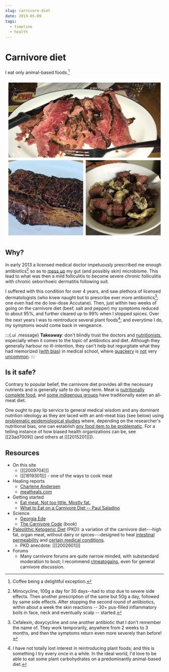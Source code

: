 ```yaml
---
slug: carnivore-diet
date: 2019-05-09
tags:
  - timeline
  - health
---
```


# Carnivore diet

I eat only animal-based foods.[^coffee]

[^coffee]: Coffee being a delightful exception.

![](./static/beef.jpg)

## Why?

In early 2013 a licensed medical doctor impetuously prescribed me enough antibiotics[^prescription] so as to [mess up](https://en.wikipedia.org/wiki/Dysbiosis) my gut (and possibly skin) microbiome. This lead to what was then a mild folliculitis to become severe chronic folliculitis with chronic seborrhoeic dermatitis following suit.

[^prescription]: Minocycline, 100g a day for 30 days--had to stop due to severe side effects. Then another prescription of the same but 50g a day, followed by same side effects. After stopping the second round of antibiotics, within about a week the skin reactions -- 30+ pus-filled inflammatory boils in face, neck and eventually scalp -- started.

I suffered with this condition for over 4 years, and saw plethora of licensed dermatologists \(who knew naught but to prescribe ever more antibiotics[^moreanti]\; one even had me do low-dose Accutane). Then, just within two weeks of going on the carnivore diet \(beef, salt and pepper\) my symptoms reduced to about 95%, and further cleared up to 99% when I stopped spices. Over the next years I was to reintroduce several plant foods[^reint]; and everytime I do, my symptoms would come back in vengeance.

:::{.ui .message}
**Takeaway**: don't blindly trust the doctors and [nutritionists](https://twitter.com/ifbacongrewont1/status/1322151733326450689), especially when it comes to the topic of antibiotics and diet. Although they generally harbour no ill-intention, they can't help but regurgitate what they had memorized ([with bias][pmasondoc]) in medical school, where [quackery][q1] is [not][q3] very [uncommon][q2].
:::

[q1]: https://theconversation.com/only-one-in-ten-medical-treatments-are-backed-by-high-quality-evidence-145224
[q2]: https://journals.plos.org/plosmedicine/article?id=10.1371/journal.pmed.0020124
[q3]: https://www.bmj.com/content/360/bmj.k822/rr-13
[pmasondoc]: https://www.youtube.com/watch?time_continue=1&v=bRzBGHx93hc&feature=emb_title

[^reint]: I have not totally lost interest in reintroducing plant foods; and this is something I try every once in a while. In the ideal world, I'd love to be able to eat some plant carbohydrates on a predominantly animal-based diet.

[^moreanti]: Cefalexin, doxycycline and one another antibiotic that I don't remember the name of. They work temporarily, anywhere from 2 weeks to 3 months, and then the symptoms return even more severely than before!

## Is it safe?

Contrary to popular belief, the carnivore diet provides all the necessary nutrients and is generally safe to do long-term. Meat is [nutritionally complete food](http://www.diagnosisdiet.com/food/meats/), and [some indigenous groups](https://justmeat.co/peoples/) have traditionally eaten an all-meat diet.

One ought to pay lip service to general medical wisdom and any dominant nutrition ideology as they are laced with an anti-meat bias \(see below\) using [problematic epidemiological studies](https://www.diagnosisdiet.com/epidemilogical-studies/) where, depending on the researcher's nutritional bias, one can establish [_any_ food item to be problematic](https://academic.oup.com/ajcn/article/97/1/127/4576988). For a telling instance of how biased health organizations can be, see [[23ad7009]] (and others at [[[2015201]]]).


## Resources

* On this site
  * [[[2009704]]]
  * [[[1919301]]] - one of the ways to cook meat
* Healing reports
  * [Charlene  Andersen](http://web.archive.org/web/20191101053010/http://meatheals.com/2018/02/04/charlene-andersen/)
  * [meatheals.com](http://meatheals.com/)
* Getting started
  * [Eat meat. Not too little. Mostly fat.](https://www.mostly-fat.com/eat-meat-not-too-little-mostly-fat/)
  * [What to Eat on a Carnivore Diet -- Paul Saladino](https://carnivoremd.com/what-to-eat-on-a-carnivore-diet-your-carnivore-diet-meal-plan/)
* Science
  * [Georgia Ede](https://www.diagnosisdiet.com/full-article/meat)
  * [The Carnivore Code](https://carnivoremd.com/book/) (book)
* [Paleolithic Ketogenic Diet](https://www.researchgate.net/publication/323151200_Therapeutic_protocol_of_Paleomedicina_Hungary) (PKD): a variation of the carnivore diet---high fat, organ meat, without dairy or spices---designed to heal [intestinal permeability](https://www.youtube.com/watch?v=nDPM8o9jcFA) and [certain medical conditions](https://justmeat.co/wiki/pkd/#case-studies).
  * PKD anecdote: [[[2002601]]]
* Forums
  * Many carnivore forums are quite narrow minded, with substandard moderation to boot; I recommend [r/meatogains](https://www.reddit.com/r/meatogains/), even for general carnivore discussion.

